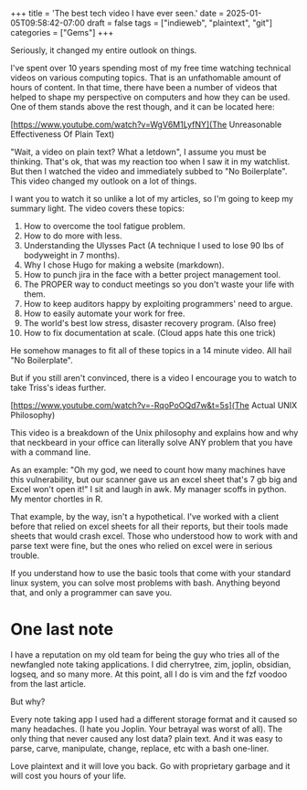 +++
title = 'The best tech video I have ever seen.'
date = 2025-01-05T09:58:42-07:00
draft = false
tags = ["indieweb", "plaintext", "git"]
categories = ["Gems"]
+++

Seriously, it changed my entire outlook on things.

I've spent over 10 years spending most of my free time watching technical videos on various computing topics. That is an unfathomable amount of hours of content. In that time, there have been a number of videos that helped to shape my perspective on computers and how they can be used. One of them stands above the rest though, and it can be located here:

[https://www.youtube.com/watch?v=WgV6M1LyfNY](The Unreasonable Effectiveness Of Plain Text)


"Wait, a video on plain text? What a letdown", I assume you must be thinking. That's ok, that was my reaction too when I saw it in my watchlist. But then I watched the video and immediately subbed to "No Boilerplate". This video changed my outlook on a lot of things. 

I want you to watch it so unlike a lot of my articles, so I'm going to keep my summary light. The video covers these topics:

1. How to overcome the tool fatigue problem.
2. How to do more with less.
3. Understanding the Ulysses Pact (A technique I used to lose 90 lbs of bodyweight in 7 months).
4. Why I chose Hugo for making a website (markdown).
5. How to punch jira in the face with a better project management tool.
6. The PROPER way to conduct meetings so you don't waste your life with them.
7. How to keep auditors happy by exploiting programmers' need to argue.
8. How to easily automate your work for free.
9. The world's best low stress, disaster recovery program. (Also free)
10. How to fix documentation at scale. (Cloud apps hate this one trick)

He somehow manages to fit all of these topics in a 14 minute video. All hail "No Boilerplate". 

But if you still aren't convinced, there is a video I encourage you to watch to take Triss's ideas further.

[https://www.youtube.com/watch?v=-RqoPoOQd7w&t=5s](The Actual UNIX Philosophy)

This video is a breakdown of the Unix philosophy and explains how and why that neckbeard in your office can literally solve ANY problem that you have with a command line. 

As an example: "Oh my god, we need to count how many machines have this vulnerability, but our scanner gave us an excel sheet that's 7 gb big and Excel won't open it!" I sit and laugh in awk. My manager scoffs in python. My mentor chortles in R.

That example, by the way, isn't a hypothetical. I've worked with a client before that relied on excel sheets for all their reports, but their tools made sheets that would crash excel. Those who understood how to work with and parse text were fine, but the ones who relied on excel were in serious trouble.

If you understand how to use the basic tools that come with your standard linux system, you can solve most problems with bash. Anything beyond that, and only a programmer can save you. 

# One last note

I have a reputation on my old team for being the guy who tries all of the newfangled note taking applications. I did cherrytree, zim, joplin, obsidian, logseq, and so many more. At this point, all I do is vim and the fzf voodoo from the last article.

But why?

Every note taking app I used had a different storage format and it caused so many headaches. (I hate you Joplin. Your betrayal was worst of all). The only thing that never caused any lost data? plain text. And it was easy to parse, carve, manipulate, change, replace, etc with a bash one-liner.

Love plaintext and it will love you back. Go with proprietary garbage and it will cost you hours of your life.
